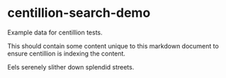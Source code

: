 # centillion-search-demo

Example data for centillion tests.

This should contain some content unique to this markdown document to ensure centillion is indexing the content.

Eels serenely slither down splendid streets.
